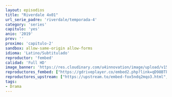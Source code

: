 ```yaml
---
layout: episodios
title: "Riverdale 4x01"
url_serie_padre: 'riverdale/temporada-4'
category: 'series'
capitulo: 'yes'
anio: '2019'
prev: ''
proximo: 'capitulo-2'
sandbox: allow-same-origin allow-forms
idioma: 'Latino/Subtitulado'
reproductor: 'fembed'
calidad: 'Full HD'
image_banner: 'https://res.cloudinary.com/u4innovation/image/upload/v1565152608/maxresdefault-min_vy9nnj.jpg'
reproductores_fembed: ["https://gdriveplayer.co/embed2.php?link=qD98BTkjno%252FhgZpBWUjarAKGEuCkg%252BFoy4YwQc5s3IkDfKtO5uMc9aurzUoVnfAQX60yPofzNqNOavrJhrASDmvji9odhjieVVxHPUfOry7B60qto6ghUXr3gsnICudk1v5L4oWXtFMZhzmIsLJgp6JqUZtfyXF1mrgvpM8qmPv8JfOBRVX09D2qUxm4NuJmbC2KB19QjZ09v9ZnTBNUus","Latino","https://gdriveplayer.co/embed2.php?link=xXi%252FuHB0IUoJW5dAHLDa5AZGbqL%252FnEgTweIVufoTm%252BzXKCCPqN9ZhyQN5sn9Vw3%252FVoQ1vuaZ0Ut32DFOXNXZBagge221Iqm4ORBALkDajATB%252BSOwm%252BpYtXw3wEx6UE%252FaJyyOHQO5ggOMr7N5WVvT7fjg4hPuRXABHlA3NBPlPA1e1tZTIuaK%252FQgWcR4unIH7W%252Bs4wNnZonoVC6GtxpbDHC","Subtitulado"]
reproductores_upstream: ["https://upstream.to/embed-fox5ndq2mqo3.html","Latino","https://upstream.to/embed-zfg44voq06lk.html","Subtitulado"]
tags:
- Drama
---
```












